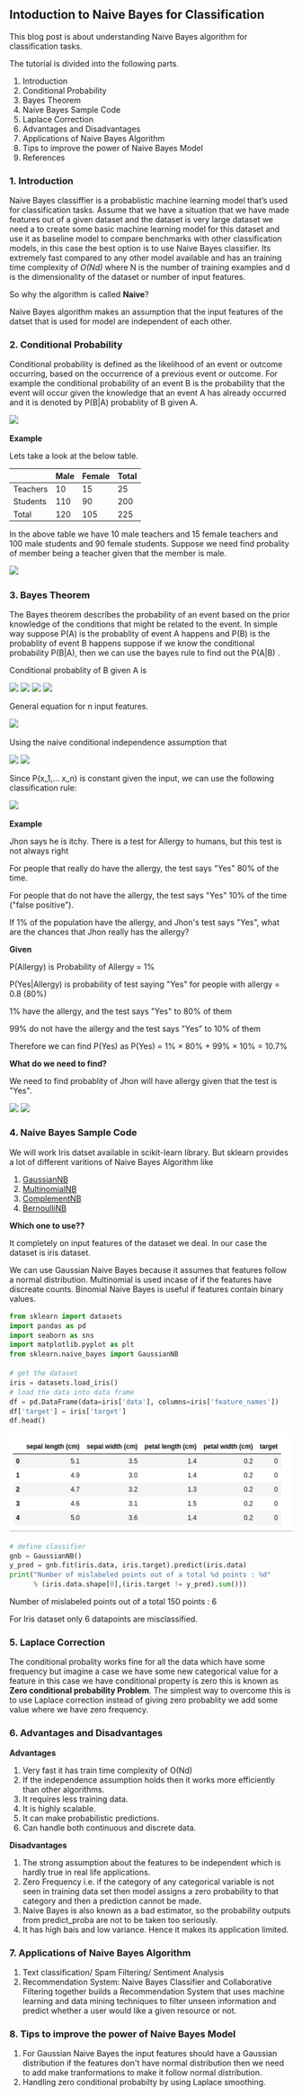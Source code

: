 ## Intoduction to Naive Bayes for Classification



This blog post is about understanding Naive Bayes algorithm for classification tasks.

The tutorial is divided into the following parts.

1. Introduction
2. Conditional Probability
3. Bayes Theorem
4. Naive Bayes Sample Code
5. Laplace Correction
6. Advantages and Disadvantages
7. Applications of Naive Bayes Algorithm
8. Tips to improve the power of Naive Bayes Model
9. References


### 1. Introduction

Naive Bayes classiffier is a probablistic machine learning model that’s used for classification tasks. Assume that we have a situation that we have made features out of a given dataset and the dataset is very large dataset we need a to create some basic machine learning model for this dataset and use it as baseline model to compare benchmarks with other classification models, in this case the best option is to use Naive Bayes classifier. Its extremely fast compared to any other model available and has an training time complexity of *O(Nd)* where N is the number of training examples and d is the dimensionality of the dataset or number of input features. 

So why the algorithm is called **Naive**?

Naive Bayes algorithm makes an assumption that the input features of the datset that is used for model are independent of each other.

### 2. Conditional Probability

Conditional probability is defined as the likelihood of an event or outcome occurring, based on the occurrence of a previous event or outcome. For example the conditional probability of an event B is the probability that the event will occur given the knowledge that an event A has already occurred and it is denoted by P(B|A) probablity of B given A. 

<img src="https://latex.codecogs.com/svg.latex?\Large&space;P(B|A) = \frac{P(A \cap B)}{P(A)}"/>

**Example**

Lets take a look at the below table.

|           | Male | Female | Total |
|-----------|------|--------|-------|
| Teachers  | 10   | 15     | 25    |
| Students  | 110  | 90     | 200   |
| Total     | 120  | 105    | 225   |

In the above table we have 10 male teachers and 15 female teachers and 100 male students and 90 female students. Suppose we need find probality of member being a teacher given that the member is male.


<img src="https://latex.codecogs.com/svg.latex?\Large&space;P(Teacher|Male) = \frac{P(Male \cap Teacher)}{P(Male)} = \frac{10} {120} = 0.0833"/>


### 3. Bayes Theorem

The Bayes theorem describes the probability of an event based on the prior knowledge of the conditions that might be related to the event. In simple way suppose P(A) is the probablity of event A happens and P(B) is the probablity of event B happens suppose if we know the conditional probability P(B|A), then we can use the bayes rule to find out the P(A|B) .

Conditional probablity of B given A is

<img src="https://latex.codecogs.com/svg.latex?\Large&space;P(B|A) = \frac {P(A \cap B)}{P(A)}"/>


<img src="https://latex.codecogs.com/svg.latex?\Large&space;P(A|B) = \frac {P(A \cap B)}{P(B)}"/>

<img src="https://latex.codecogs.com/svg.latex?\Large&space;P(A \cap B) = P(A|B) * P(B) = P(B|A) * P(A)"/>

<img src="https://latex.codecogs.com/svg.latex?\Large&space;P(B|A) = P(A|B) * \frac {P(B)}{P(A)}"/>


General equation for n input features.

<img src="https://latex.codecogs.com/svg.latex?\Large&space;P(y \mid x_1, \dots, x_n) = \frac{P(y) P(x_1, \dots x_n \mid y)}{P(x_1, \dots, x_n)}"/>

Using the naive conditional independence assumption that

<img src="https://latex.codecogs.com/svg.latex?\Large&space;P(x_i | y, x_1, \dots, x_{i-1}, x_{i+1}, \dots, x_n) = P(x_i | y)"/>


<img src="https://latex.codecogs.com/svg.latex?\Large&space;P(y \mid x_1, \dots, x_n) = \frac{P(y) \prod_{i=1}^{n} P(x_i \mid y)}{P(x_1, \dots, x_n)}"/>

Since P(x_1,... x_n) is constant given the input, we can use the following classification rule:

<img src="https://latex.codecogs.com/svg.latex?\Large&space;\begin{align}\begin{aligned}P(y \mid x_1, \dots, x_n) \propto P(y) \prod_{i=1}^{n} P(x_i \mid y)\\\Downarrow\\\hat{y} = \arg\max_y P(y) \prod_{i=1}^{n} P(x_i \mid y),\end{aligned}\end{align}"/>



**Example**

Jhon says he is itchy. There is a test for Allergy to humans, but this test is not always right

For people that really do have the allergy, the test says "Yes" 80% of the time.

For people that do not have the allergy, the test says "Yes" 10% of the time ("false positive").

If 1% of the population have the allergy, and Jhon's test says "Yes", what are the chances that Jhon really has the allergy?

<b>Given</b>

P(Allergy) is Probability of Allergy = 1%

P(Yes|Allergy) is probability of test saying "Yes" for people with allergy = 0.8 (80%)

1% have the allergy, and the test says "Yes" to 80% of them

99% do not have the allergy and the test says "Yes" to 10% of them

Therefore we can find P(Yes) as P(Yes) = 1% × 80% + 99% × 10% = 10.7%

<b>What do we need to find?</b>

We need to find probablity of Jhon will have allergy given that the test is "Yes".

<img src="https://latex.codecogs.com/svg.latex?\Large&space;P(Allergy|Yes) = P(Yes|Allergy) * \frac {P(Allergy)}{P(Yes)}"/>


<img src="https://latex.codecogs.com/svg.latex?\Large&space;P(Allergy|Yes) = \frac{0.01 * 0.8 }{10.7} = 0.0748"/>


### 4. Naive Bayes Sample Code

We will work Iris datset available in scikit-learn library. But sklearn provides a lot of different varitions of Naive Bayes Algorithm like

1. [GaussianNB](https://scikit-learn.org/stable/modules/generated/sklearn.naive_bayes.GaussianNB.html)
1. [MultinomialNB](https://scikit-learn.org/stable/modules/generated/sklearn.naive_bayes.MultinomialNB.html#sklearn.naive_bayes.MultinomialNB)
1. [ComplementNB](https://scikit-learn.org/stable/modules/generated/sklearn.naive_bayes.ComplementNB.html#sklearn.naive_bayes.ComplementNB)
1. [BernoulliNB](https://scikit-learn.org/stable/modules/generated/sklearn.naive_bayes.BernoulliNB.html#sklearn.naive_bayes.BernoulliNB)


<b>Which one to use??</b>

It completely on input features of the dataset we deal. In our case the dataset is iris dataset.

We can use Gaussian Naive Bayes because it assumes that features follow a normal distribution. Multinomial is used incase of if the features have discreate counts. Binomial Naive Bayes is useful if features contain binary values.

```python
from sklearn import datasets
import pandas as pd
import seaborn as sns
import matplotlib.pyplot as plt
from sklearn.naive_bayes import GaussianNB

# get the dataset
iris = datasets.load_iris()
# load the data into data frame
df = pd.DataFrame(data=iris['data'], columns=iris['feature_names'])
df['target'] = iris['target']
df.head()
```

![Iris datset](assets/iris.png)

```python
# define classifier
gnb = GaussianNB()
y_pred = gnb.fit(iris.data, iris.target).predict(iris.data)
print("Number of mislabeled points out of a total %d points : %d"
      % (iris.data.shape[0],(iris.target != y_pred).sum()))
```
Number of mislabeled points out of a total 150 points : 6


For Iris dataset only 6 datapoints are misclassified.

### 5. Laplace Correction

The conditional probality works fine for all the data which have some frequency but imagine a case we have some new categorical value for a feature in this case we have conditional property is zero this is known as **Zero conditional probability Problem**. The simplest way to overcome this is to use Laplace correction instead of giving zero probablity we add some value where we have zero frequency.

### 6. Advantages and Disadvantages
**Advantages**
1. Very fast it has train time complexity of O(Nd)
2. If the independence assumption holds then it works more efficiently than other algorithms.
3. It requires less training data.
4. It is highly scalable.
5. It can make probabilistic predictions.
6. Can handle both continuous and discrete data.

**Disadvantages**
1. The strong assumption about the features to be independent which is hardly true in real life applications.
2. Zero Frequency i.e. if the category of any categorical variable is not seen in training data set then model assigns a zero probability to that category and then a prediction cannot be made.
3. Naive Bayes is also known as a bad estimator, so the probability outputs from predict_proba are not to be taken too seriously.
4. It has high bais and low variance. Hence it makes its application limited.

### 7. Applications of Naive Bayes Algorithm
1. Text classification/ Spam Filtering/ Sentiment Analysis
2. Recommendation System: Naive Bayes Classifier and Collaborative Filtering together builds a Recommendation System that uses machine learning and data mining techniques to filter unseen information and predict whether a user would like a given resource or not.

### 8. Tips to improve the power of Naive Bayes Model
1. For Gaussian Naive Bayes the input features should have a Gaussian distribution if the features don't have normal distribution then we need to add make tranformations to make it follow normal distribution.
2. Handling zero conditional probabilty by using Laplace smoothing.
